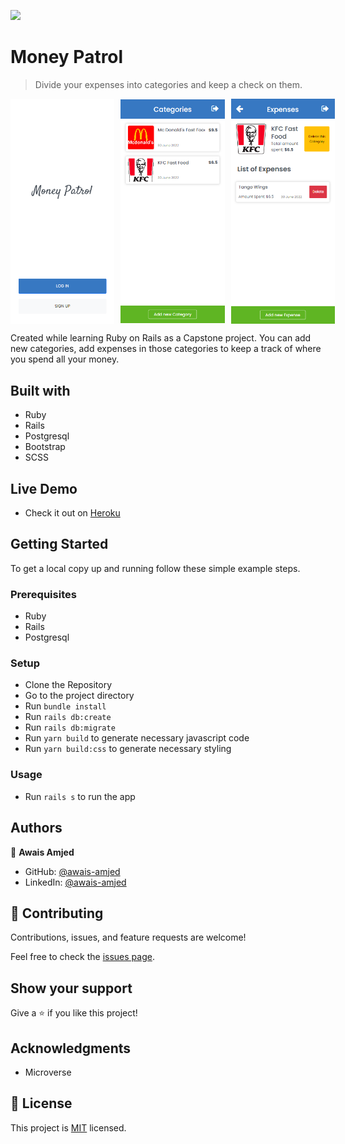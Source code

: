 ![](https://img.shields.io/badge/Microverse-blueviolet)

# Money Patrol

> Divide your expenses into categories and keep a check on them.

<p style="display: flex; align-items: center; gap: 10px">
  <img src="images/app_screenshot_1.png" width="33%" />
  <img src="images/app_screenshot_2.png" width="33%" />
  <img src="images/app_screenshot_3.png" width="33%" />
</p>

Created while learning Ruby on Rails as a Capstone project. You can add new categories, add expenses in those categories to keep a track of where you spend all your money.

## Built with

- Ruby
- Rails
- Postgresql
- Bootstrap
- SCSS

## Live Demo

- Check it out on [Heroku](https://money-patrol.herokuapp.com/)

## Getting Started

To get a local copy up and running follow these simple example steps.

### Prerequisites

- Ruby
- Rails
- Postgresql

### Setup

- Clone the Repository
- Go to the project directory
- Run ```bundle install```
- Run ```rails db:create```
- Run ```rails db:migrate```
- Run ```yarn build``` to generate necessary javascript code
- Run ```yarn build:css``` to generate necessary styling

### Usage

- Run ```rails s``` to run the app

## Authors

👤 **Awais Amjed**

- GitHub: [@awais-amjed](https://github.com/awais-amjed)
- LinkedIn: [@awais-amjed](https://www.linkedin.com/in/awais-amjed/)

## 🤝 Contributing

Contributions, issues, and feature requests are welcome!

Feel free to check the [issues page](../../issues/).

## Show your support

Give a ⭐️ if you like this project!

## Acknowledgments

- Microverse

## 📝 License

This project is [MIT](./LICENSE) licensed.
